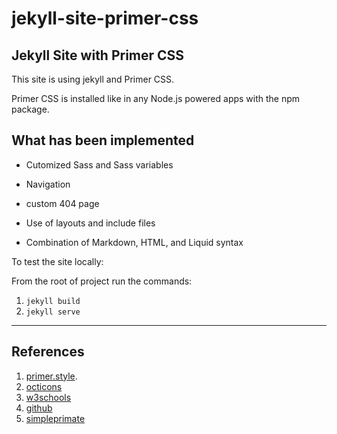 # jekyll-site-primer-css

Jekyll Site with Primer CSS
---------------------------

This site is using jekyll and Primer CSS.

Primer CSS is installed like in any Node.js powered apps with the npm package.

## What has been implemented
* Cutomized Sass and Sass variables

* Navigation
* custom 404 page
* Use of layouts and include files 
* Combination of Markdown, HTML, and Liquid syntax

To test the site locally:

From the root of project run the commands:

1. `jekyll build`
2. `jekyll serve`

<hr>

## References

1. [primer.style](https://primer.style/css/getting-started).
2. [octicons](https://octicons.github.com/)
3. [w3schools](https://www.w3schools.com/css/css_form.asp)
4. [github](https://github.com/adam-p/markdown-here/wiki/Markdown-Cheatsheet)
5. [simpleprimate](http://simpleprimate.com/blog/markdown-basics)
